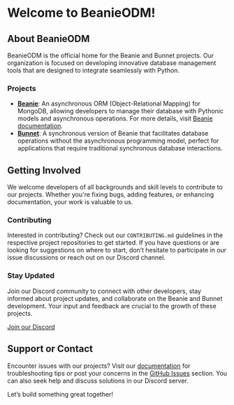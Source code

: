 # Welcome to BeanieODM!

## About BeanieODM
BeanieODM is the official home for the Beanie and Bunnet projects. Our organization is focused on developing innovative database management tools that are designed to integrate seamlessly with Python.

### Projects
- **[Beanie](https://github.com/BeanieODM/beanie)**: An asynchronous ORM (Object-Relational Mapping) for MongoDB, allowing developers to manage their database with Pythonic models and asynchronous operations. For more details, visit [Beanie documentation](https://beanie-odm.dev/).
- **[Bunnet](https://github.com/BeanieODM/bunnet)**: A synchronous version of Beanie that facilitates database operations without the asynchronous programming model, perfect for applications that require traditional synchronous database interactions.

## Getting Involved
We welcome developers of all backgrounds and skill levels to contribute to our projects. Whether you're fixing bugs, adding features, or enhancing documentation, your work is valuable to us.

### Contributing
Interested in contributing? Check out our `CONTRIBUTING.md` guidelines in the respective project repositories to get started. If you have questions or are looking for suggestions on where to start, don’t hesitate to participate in our issue discussions or reach out on our Discord channel.

### Stay Updated
Join our Discord community to connect with other developers, stay informed about project updates, and collaborate on the Beanie and Bunnet development. Your input and feedback are crucial to the growth of these projects.

[Join our Discord](https://discord.gg/AwwTrbCASP)

## Support or Contact
Encounter issues with our projects? Visit our [documentation](https://beanie-odm.dev/) for troubleshooting tips or post your concerns in the [GitHub Issues](https://github.com/BeanieODM/beanie/issues) section. You can also seek help and discuss solutions in our Discord server.

Let’s build something great together!
